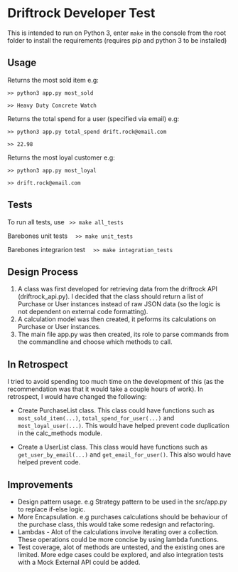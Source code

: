 Driftrock Developer Test
========================

This is intended to run on Python 3, enter ``` make ``` in the console from the root folder to install the requirements (requires pip and python 3 to be installed)


## Usage
Returns the most sold item e.g:

``` >> python3 app.py most_sold ```

``` >> Heavy Duty Concrete Watch ```


Returns the total spend for a user (specified via email) e.g:

``` >> python3 app.py total_spend drift.rock@email.com ```

``` >> 22.98 ```

Returns the most loyal customer e.g:

``` >> python3 app.py most_loyal ```

``` >> drift.rock@email.com ```


## Tests

To run all tests, use  ```  >> make all_tests ```

Barebones unit tests ```  >> make unit_tests```

Barebones integrarion test ```  >> make integration_tests```

## Design Process
1. A class was first developed for retrieving data from the driftrock API (driftrock_api.py). I decided that the class should return a list of Purchase or User instances instead of raw JSON data (so the logic is not dependent on external code formatting).
2. A calculation model was then created, it peforms its calculations on Purchase or User instances.
3. The main file app.py was then created, its role to parse commands from the commandline and choose which methods to call.

## In Retrospect
I tried to avoid spending too much time on the development of this (as the recommendation was that it would take a couple hours of work). In retrospect, I would have changed the following:
- Create PurchaseList class. This class could have functions such as ```most_sold_item(...)```, ```total_spend_for_user(...)``` and ```most_loyal_user(...)```. This would have helped prevent code duplication in the calc_methods module.

- Create a UserList class. This class would have functions such as ```get_user_by_email(...)``` and ```get_email_for_user()```. This also would have helped prevent code.


## Improvements
- Design pattern usage. e.g Strategy pattern to be used in the src/app.py to replace if-else logic. 
- More Encapsulation. e.g purchases calculations should be behaviour of the purchase class, this would take some redesign and refactoring.
- Lambdas - Alot of the calculations involve iterating over a collection. These operations could be more concise by using lambda functions.
- Test coverage, alot of methods are untested, and the existing ones are limited. More edge cases could be explored, and also integration tests with a Mock External API could be added.
